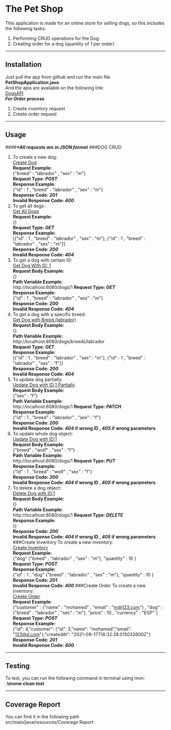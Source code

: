 # The Pet Shop
This application is made for an online store for selling dogs,
so this includes the following tasks:  
1. Performing CRUD operations for the Dog
2. Creating order for a dog (quantity of 1 per order)
***
## Installation
Just pull the app from github and run the main file  
**PetShopApplication.java**  
And the apis are available on the following link:  
[DogsAPI](http://localhost:8080/dogs)  
**_For Order process_**
1. Create inventory request
2. Create order request
***
## Usage
####*__*All requests are in JSON format__*
###DOG CRUD
1. To create a new dog:  
   [Create Dog](http://localhost:8080/dogs)  
    **Request Example:**  
   {"breed" : "labrador" , "sex" : "m"}  
    **Request Type: _POST_**  
   **Response Example:**  
   {"id" : 1 , "breed" : "labrador" , "sex" : "m"}  
   **Response Code: _201_**  
   **Invalid Response Code: _400_**
2. To get all dogs :  
      [Get All Dogs](http://localhost:8080/dogs)  
      **Request Example:**  
      {}  
      **Request Type: _GET_**  
      **Response Example:**    
      [{"id" : 1 , "breed" : "labrador" , "sex" : "m"},  {"id" : 1 , "breed" : "labrador" , "sex" : "m"}]  
      **Response Code: _200_**  
      **Invalid Response Code: _404_**
3. To get a dog with certain ID:  
      [Get Dog With ID: 1](http://localhost:8080/dogs/1)  
      **Request Body Example:**  
      {}  
      **Path Variable Example:**  
      http://localhost:8080/dogs/1
      **Request Type: _GET_**  
      **Response Example:**  
      {"id" : 1 , "breed" : "labrador" , "sex" : "m"}  
      **Response Code: _200_**  
      **Invalid Response Code: _404_**
4. To get a dog with a specific breed:  
      [Get Dog with Breed (labrador)](http://localhost:8080/dogs/breeds/labrador)  
      **Request Body Example:**  
      {}  
      **Path Variable Example:**  
      http://localhost:8080/dogs/breeds/labrador  
      **Request Type: _GET_**  
      **Response Example:**  
      [{"id" : 1 , "breed" : "labrador" , "sex" : "m"},  {"id" : 1 , "breed" : "labrador" , "sex" : "f"}]  
      **Response Code: _200_**  
      **Invalid Response Code: _404_**
5. To update dog partially:  
      [Update Dog with ID:1 Partially](http://localhost:8080/dogs/1)  
      **Request Body Example:**  
      {"sex" : "f"}  
      **Path Variable Example:**  
      http://localhost:8080/dogs/1
      **Request Type: _PATCH_**  
      **Response Example:**  
      {"id" : 1 , "breed" : "labrador" , "sex" : "f"}  
      **Response Code: _200_**  
      **Invalid Response Code: _404_ if wrong ID , _405_ if wrong parameters**
6. To update whole dog object:  
      [Update Dog with ID:1](http://localhost:8080/dogs/1)  
      **Request Body Example:**  
      {"breed" : "wolf" , "sex" : "f"}  
      **Path Variable Example:**  
      http://localhost:8080/dogs/1
      **Request Type: _PUT_**  
      **Response Example:**  
      {"id" : 1 , "breed" : "wolf" , "sex" : "f"}  
      **Response Code: _200_**  
      **Invalid Response Code: _404_ if wrong ID , _405_ if wrong parameters**
7. To delete a dog object:  
   [Delete Dog with ID:1](http://localhost:8080/dogs/1)  
   **Request Body Example:**  
   {}  
   **Path Variable Example:**  
   http://localhost:8080/dogs/1
   **Request Type: _DELETE_**  
   **Response Example:**  
   {}  
   **Response Code: _200_**  
   **Invalid Response Code: _404_ if wrong ID , _405_ if wrong parameters**
###Create Inventory
To create a new inventory:  
[Create Inventory](http://localhost:8080/inventory)  
**Request Example:**  
{"dog" {"breed" : "labrador" , "sex" : "m"}, "quantity" : 10 }  
**Request Type: _POST_**  
**Response Example:**  
{"id" : 1 , "dog" {"breed" : "labrador" , "sex" : "m"}, "quantity" : 10 }  
**Response Code: _201_**  
**Invalid Response Code: _400_**
###Create Order
To create a new inventory:  
[Create Order](http://localhost:8080/inventory)  
**Request Example:**  
{"customer" : {"name" : "mohamed" , "email" : "m@123.com"} , "dog" : {"breed" : "labrador" , "sex" : "m"}, "price" : 10 , "currency" : "EGP" }  
**Request Type: _POST_**  
**Response Example:**  
{"id": 4,"customer": {"id": 3,"name": "mohamed","email": "123@d.com"},"createdAt": "2021-09-17T18:32:28.015032600Z"}  
**Response Code: _201_**  
**Invalid Response Code: _400_**
***
## Testing
To test, you can run the following command in terminal using mvn:  
**.\mvnw clean test**
***
## Coverage Report
You can find it in the following path  
src/main/java/resources/Coverage Report